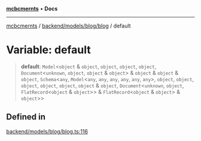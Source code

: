 [**mcbcmernts**](../../../../../README.md) • **Docs**

---

[mcbcmernts](../../../../../modules.md) /
[backend/models/blog/blog](../README.md) / default

# Variable: default

> **default**: `Model`\<`object` & `object`, `object`, `object`, `object`,
> `Document`\<`unknown`, `object`, `object` & `object`\> & `object` & `object` &
> `object`, `Schema`\<`any`, `Model`\<`any`, `any`, `any`, `any`, `any`,
> `any`\>, `object`, `object`, `object`, `object`, `object`, `object` &
> `object`, `Document`\<`unknown`, `object`, `FlatRecord`\<`object` &
> `object`\>\> & `FlatRecord`\<`object` & `object`\> & `object`\>\>

## Defined in

[backend/models/blog/blog.ts:116](https://github.com/Data-Point-Solutions/mcbcMERNts/blob/e780d98cfaad9d8ffef43e14c4890a3da759d36d/backend/models/blog/blog.ts#L116)
